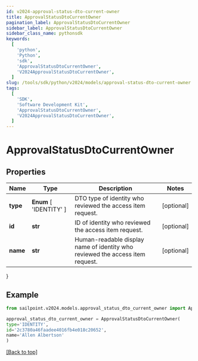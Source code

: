 ```yaml
---
id: v2024-approval-status-dto-current-owner
title: ApprovalStatusDtoCurrentOwner
pagination_label: ApprovalStatusDtoCurrentOwner
sidebar_label: ApprovalStatusDtoCurrentOwner
sidebar_class_name: pythonsdk
keywords:
  [
    'python',
    'Python',
    'sdk',
    'ApprovalStatusDtoCurrentOwner',
    'V2024ApprovalStatusDtoCurrentOwner',
  ]
slug: /tools/sdk/python/v2024/models/approval-status-dto-current-owner
tags:
  [
    'SDK',
    'Software Development Kit',
    'ApprovalStatusDtoCurrentOwner',
    'V2024ApprovalStatusDtoCurrentOwner',
  ]
---
```


# ApprovalStatusDtoCurrentOwner

## Properties

| Name | Type | Description | Notes |
| --- | --- | --- | --- |
| **type** | **Enum** [ 'IDENTITY' ] | DTO type of identity who reviewed the access item request. | [optional] |
| **id** | **str** | ID of identity who reviewed the access item request. | [optional] |
| **name** | **str** | Human-readable display name of identity who reviewed the access item request. | [optional] |

}

## Example

```python
from sailpoint.v2024.models.approval_status_dto_current_owner import ApprovalStatusDtoCurrentOwner

approval_status_dto_current_owner = ApprovalStatusDtoCurrentOwner(
type='IDENTITY',
id='2c3780a46faadee4016fb4e018c20652',
name='Allen Albertson'
)

```

[[Back to top]](#)
